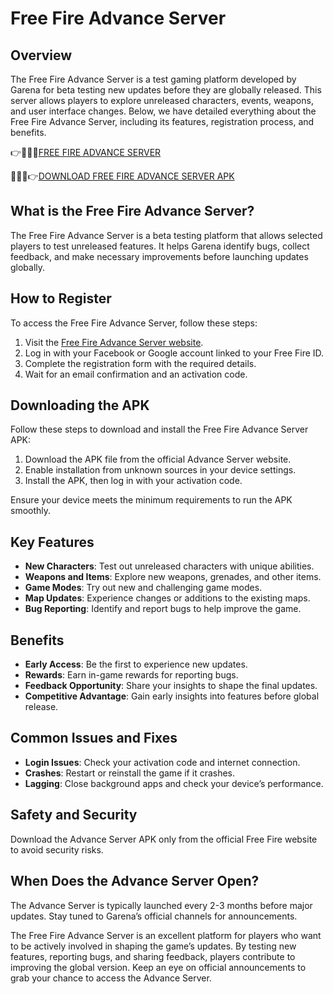 # Free Fire Advance Server

## Overview

The Free Fire Advance Server is a test gaming platform developed by Garena for beta testing new updates before they are globally released. This server allows players to explore unreleased characters, events, weapons, and user interface changes. Below, we have detailed everything about the Free Fire Advance Server, including its features, registration process, and benefits.

👉💢💯💥[FREE FIRE ADVANCE SERVER](https://admonishmentfastest.com/rgydsp49r?key=bd7eb0dca0cf9146ef330c56e852816a)

💯💢💥👉[DOWNLOAD FREE FIRE ADVANCE SERVER APK](https://admonishmentfastest.com/rgydsp49r?key=bd7eb0dca0cf9146ef330c56e852816a)
## What is the Free Fire Advance Server?

The Free Fire Advance Server is a beta testing platform that allows selected players to test unreleased features. It helps Garena identify bugs, collect feedback, and make necessary improvements before launching updates globally.

## How to Register

To access the Free Fire Advance Server, follow these steps:

1. Visit the [Free Fire Advance Server website](https://ff-advance.ff.garena.com/).
2. Log in with your Facebook or Google account linked to your Free Fire ID.
3. Complete the registration form with the required details.
4. Wait for an email confirmation and an activation code.

## Downloading the APK

Follow these steps to download and install the Free Fire Advance Server APK:

1. Download the APK file from the official Advance Server website.
2. Enable installation from unknown sources in your device settings.
3. Install the APK, then log in with your activation code.

Ensure your device meets the minimum requirements to run the APK smoothly.

## Key Features

- **New Characters**: Test out unreleased characters with unique abilities.
- **Weapons and Items**: Explore new weapons, grenades, and other items.
- **Game Modes**: Try out new and challenging game modes.
- **Map Updates**: Experience changes or additions to the existing maps.
- **Bug Reporting**: Identify and report bugs to help improve the game.

## Benefits

- **Early Access**: Be the first to experience new updates.
- **Rewards**: Earn in-game rewards for reporting bugs.
- **Feedback Opportunity**: Share your insights to shape the final updates.
- **Competitive Advantage**: Gain early insights into features before global release.

## Common Issues and Fixes

- **Login Issues**: Check your activation code and internet connection.
- **Crashes**: Restart or reinstall the game if it crashes.
- **Lagging**: Close background apps and check your device’s performance.

## Safety and Security

Download the Advance Server APK only from the official Free Fire website to avoid security risks.

## When Does the Advance Server Open?

The Advance Server is typically launched every 2-3 months before major updates. Stay tuned to Garena’s official channels for announcements.

The Free Fire Advance Server is an excellent platform for players who want to be actively involved in shaping the game’s updates. By testing new features, reporting bugs, and sharing feedback, players contribute to improving the global version. Keep an eye on official announcements to grab your chance to access the Advance Server.
